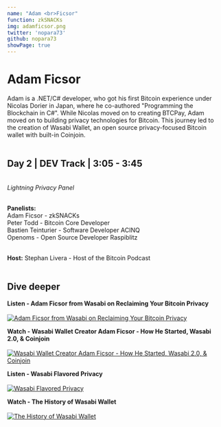 ```yaml
---
name: "Adam <br>Ficsor"
function: zkSNACKs
img: adamficsor.png
twitter: 'nopara73'
github: nopara73
showPage: true
---
```


# Adam Ficsor
 
Adam is a .NET/C# developer, who got his first Bitcoin experience under Nicolas Dorier in Japan, where he co-authored "Programming the Blockchain in C#". While Nicolas moved on to creating BTCPay, Adam moved on to building privacy technologies for Bitcoin. This journey led to the creation of Wasabi Wallet, an open source privacy-focused Bitcoin wallet with built-in Coinjoin.
<br><br>

## Day 2 | DEV Track | 3:05 - 3:45

<br>
<i>Lightning Privacy Panel</i><br><br>

<b>Panelists:</b><br>
Adam Ficsor - zkSNACKs<br>
Peter Todd  - Bitcoin Core Developer<br>
Bastien Teinturier - Software Developer ACINQ<br>
Openoms - Open Source Developer Raspiblitz <br><br>

<b>Host:</b> Stephan Livera - Host of the Bitcoin Podcast
<br><br>


## Dive deeper


<div class="grid grid-cols-1 md:grid-cols-2 gap-5">
<div class="p-3 my-2">

**Listen - Adam Ficsor from Wasabi on Reclaiming Your Bitcoin Privacy** <br><br>
[ ![Adam Ficsor from Wasabi on Reclaiming Your Bitcoin Privacy](/content/adam_wbd.png)](https://www.whatbitcoindid.com/podcast/adam-ficsor-from-wasabi-on-reclaiming-your-bitcoin-privacy/)
</div>

<div class="p-3 my-2">

**Watch - Wasabi Wallet Creator Adam Ficsor - How He Started, Wasabi 2.0, & Coinjoin** <br><br>
[ ![Wasabi Wallet Creator Adam Ficsor - How He Started, Wasabi 2.0, & Coinjoin](/content/adam_bitrefill.png)](https://www.youtube.com/watch?v=oreMQZgzVZw/)
</div>

<div class="p-3 my-2">

**Listen - Wasabi Flavored Privacy** <br><br>
[ ![Wasabi Flavored Privacy](/content/adam_unhashed.png)](https://www.unhashedpodcast.com/episodes/wasabi-wallet-privacy-adam-ficsor/)
</div>

<div class="p-3 my-2">

**Watch - The History of Wasabi Wallet** <br><br>
[ ![The History of Wasabi Wallet](/content/adam_wasabika.png)](https://www.youtube.com/watch?v=Q1i560q08JE/)
</div>

</div>

<br>


